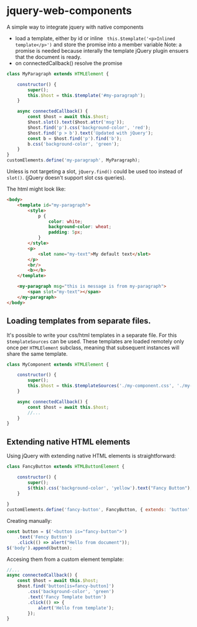 # jquery-web-components

A simple way to integrate jquery with native components

 - load a template, either by id or inline ` this.$template('<p>Inlined template</p>')` and store the promise into a member variable
   Note: a promise is needed because interally the template jQuery plugin ensuers that the document is ready.
 - on connectedCallback() resolve the promise

```javascript
class MyParagraph extends HTMLElement {

    constructor() {
        super();
        this.$host = this.$template('#my-paragraph');
    }

    async connectedCallback() {
        const $host = await this.$host;
        $host.slot().text($host.attr('msg'));
        $host.find('p').css('background-color', 'red');
        $host.find('p > b').text('Updated with jQuery');
        const b = $host.find('p').find('b');
        b.css('background-color', 'green');
    }
}
customElements.define('my-paragraph', MyParagraph);

```
Unless is not targeting a slot, `jQuery.find()` could be used too instead of `slot()`. (jQuery doesn't support slot css queries).

The html might look like:
```html
<body>
    <template id="my-paragraph">
        <style>
            p {
                color: white;
                background-color: wheat;
                padding: 5px;
            }
        </style>
        <p>
            <slot name="my-text">My default text</slot>
        </p>
        <br/>
        <b></b>
    </template>

    <my-paragraph msg="this is message is from my-paragraph">
        <span slot="my-text"></span>
    </my-paragraph>
</body>
```
## Loading templates from separate files.

It's possible to write your css/html templates in a separate file. For this
`$templateSources` can be used. These templates are loaded remotely only once per `HTMLElement` subclass,
meaning that subsequent instances will share the same template.

```javascript
class MyComponent extends HTMLElement {

    constructor() {
        super();
        this.$host = this.$templateSources('./my-component.css', './my-component.html');
    }

    async connectedCallback() {
        const $host = await this.$host;
        //...
    }
}
```

## Extending native HTML elements ##

Using jQuery with extending native HTML elements is straightforward:

```javascript
class FancyButton extends HTMLButtonElement {

    constructor() {
        super();
        $(this).css('background-color', 'yellow').text("Fancy Button");
    }
    
}
customElements.define('fancy-button', FancyButton, { extends: 'button' });
```
Creating manually:
```javascript
const button = $('<button is="fancy-button">')
    .text('Fency Button')
    .click(() => alert("Hello from document"));
$('body').append(button);
```

Accesing them from a custom element template:
```javascript
//...
async connectedCallback() {
    const $host = await this.$host;
    $host.find('button[is=fancy-button]')
        .css('background-color', 'green')
        .text('Fancy Template button')
        .click(() => {
            alert('Hello from template');
        });
}
```

